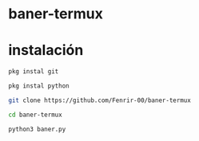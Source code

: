 # baner-termux

# instalación
```bash
pkg instal git
```
```bash
pkg instal python
```
```bash
git clone https://github.com/Fenrir-00/baner-termux
```
```bash
cd baner-termux
```
```bash
python3 baner.py
```
